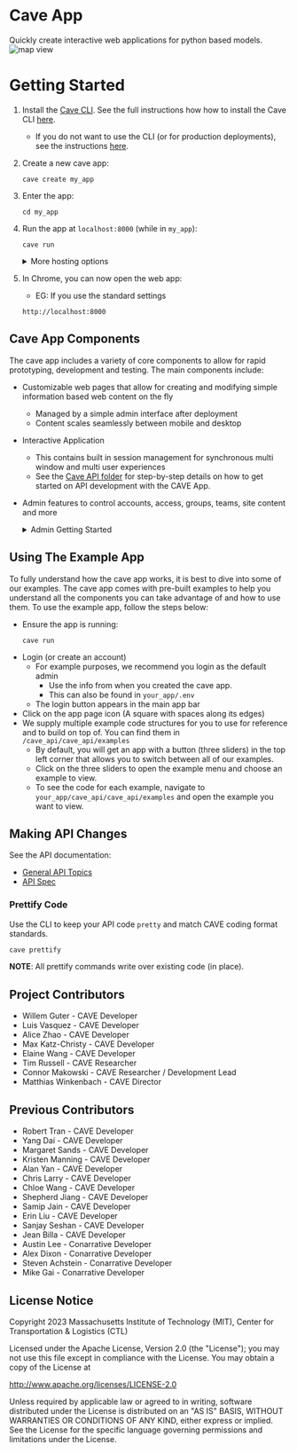 # Cave App
Quickly create interactive web applications for python based models.
![map view](https://utils.mitcave.com/docs/cave_app-0.3.0/map.jpg)

# Getting Started

1. Install the [Cave CLI](https://github.com/MIT-CAVE/cave_cli). See the full instructions how how to install the Cave CLI [here](https://github.com/MIT-CAVE/cave_cli).
    - If you do not want to use the CLI (or for production deployments), see the instructions [here](NON_CLI_README.md).

2. Create a new cave app:
    ```
    cave create my_app
    ```

3. Enter the app:
    ```
    cd my_app
    ```

4. Run the app at `localhost:8000` (while in `my_app`):
    ```
    cave run
    ```
    <details>
    <summary>More hosting options</summary>

    - Optional: Run the app on `<your-ip>:<your-port>` with development settings:
        ```
        cave run <your-ip>:<your-port>
        ```
        - Access with `https://<your-ip>:<your-port>`
        - Example on ip `192.168.1.100` with port `8000`:
          ```
          cave run 192.168.1.100:8000
          ```
          - Access with `https://192.168.1.100:8000`
        - Note: When LAN hosting, an SSL connection is required. The `cave_cli` does this automatically, however there are a few caveats:
            - This uses a self signed and insecure certificate for SSL/TLS reasons
            - The certificates are self signed and shared openly in the cave open source project
            - You should consider appropriate security measures like generating your own SSL certificates and using a proper CA (certificate authority) if you do not trust everyone on your LAN
    </details>

5. In Chrome, you can now open the web app:
    - EG: If you use the standard settings
    ```
    http://localhost:8000
    ```

## Cave App Components
The cave app includes a variety of core components to allow for rapid prototyping, development and testing. The main components include:

- Customizable web pages that allow for creating and modifying simple information based web content on the fly
  - Managed by a simple admin interface after deployment
  - Content scales seamlessly between mobile and desktop


- Interactive Application
  - This contains built in session management for synchronous multi window and multi user experiences
  - See the [Cave API folder](/cave_api) for step-by-step details on how to get started on API development with the CAVE App.


- Admin features to control accounts, access, groups, teams, site content and more
  <details>
  <summary>Admin Getting Started</summary>

  1. Login using the admin information that you used during setup, or look in the `.env` file in the root of your app directory).

  2. To view the admin page navigate to: `localhost:8000/admin`
  ![admin page](https://utils.mitcave.com/docs/cave_app-0.3.0/admin.png)

  3. From the Admin page, you can add pages and content to your website
    - The following content types are supported: photos, videos, breaks, headers, HTML content, quotes, resources, and FAQs
    - As an example, a created page can look like:
    ![example page](https://utils.mitcave.com/docs/cave_app-0.3.0/example_page.png)
  </details>

## Using The Example App
To fully understand how the cave app works, it is best to dive into some of our examples. The cave app comes with pre-built examples to help you understand all the components you can take advantage of and how to use them. To use the example app, follow the steps below:

- Ensure the app is running:
  ```
  cave run
  ```
- Login (or create an account)
  - For example purposes, we recommend you login as the default admin
    - Use the info from when you created the cave app.
    - This can also be found in `your_app/.env`
  - The login button appears in the main app bar
- Click on the app page icon (A square with spaces along its edges)
- We supply multiple example code structures for you to use for reference and to build on top of. You can find them in `/cave_api/cave_api/examples`
  - By default, you will get an app with a button (three sliders) in the top left corner that allows you to switch between all of our examples. 
  - Click on the three sliders to open the example menu and choose an example to view.
  - To see the code for each example, navigate to `your_app/cave_api/cave_api/examples` and open the example you want to view.


## Making API Changes
See the API documentation:

- [General API Topics](cave_api/README.md)
- [API Spec](https://mit-cave.github.io/cave_utils/cave_utils/api.html)

### Prettify Code
Use the CLI to keep your API code `pretty` and match CAVE coding format standards.

  ```sh
  cave prettify
  ```

**NOTE**: All prettify commands write over existing code (in place).

## Project Contributors

- Willem Guter - CAVE Developer
- Luis Vasquez - CAVE Developer
- Alice Zhao - CAVE Developer
- Max Katz-Christy - CAVE Developer
- Elaine Wang - CAVE Developer
- Tim Russell - CAVE Researcher
- Connor Makowski - CAVE Researcher / Development Lead
- Matthias Winkenbach - CAVE Director

## Previous Contributors
- Robert Tran - CAVE Developer
- Yang Dai - CAVE Developer
- Margaret Sands - CAVE Developer
- Kristen Manning - CAVE Developer
- Alan Yan - CAVE Developer
- Chris Larry - CAVE Developer
- Chloe Wang - CAVE Developer
- Shepherd Jiang - CAVE Developer
- Samip Jain - CAVE Developer
- Erin Liu - CAVE Developer
- Sanjay Seshan - CAVE Developer
- Jean Billa - CAVE Developer
- Austin Lee - Conarrative Developer
- Alex Dixon - Conarrative Developer
- Steven Achstein - Conarrative Developer
- Mike Gai - Conarrative Developer

## License Notice

Copyright 2023 Massachusetts Institute of Technology (MIT), Center for Transportation & Logistics (CTL)

Licensed under the Apache License, Version 2.0 (the "License"); you may not use this file except in compliance with the License. You may obtain a copy of the License at

http://www.apache.org/licenses/LICENSE-2.0

Unless required by applicable law or agreed to in writing, software distributed under the License is distributed on an "AS IS" BASIS, WITHOUT WARRANTIES OR CONDITIONS OF ANY KIND, either express or implied. See the License for the specific language governing permissions and limitations under the License.
